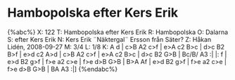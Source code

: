 # Hambopolska efter Kers Erik

{%abc%}
X: 122
T: Hambopolska efter Kers Erik
R: Hambopolska
O: Dalarna
S: efter Kers Erik
N: Kers Erik ¨Näktergal¨ Ersson från Säter?
Z: Håkan Lidén, 2008-09-27
M: 3/4
L: 1/8
K: A
d | c>B A2 c>f | e>A c2 B>c | d>c B2 B>f | e>d c2 A>d |
c>B A2 c>f | e>A c2 B>c | d>c B2 G>B | Bc/B/ A3 :|
|: f | e>d B2 g>f | f>e a2 c>e | f>e d>B G>B | B>A A<c E>f |
e>d B2 g>f | f>e a2 c>e | f>e d>B G>B | BA A3 :|]
{%endabc%}

